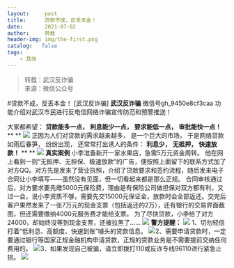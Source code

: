 ```yaml
---
layout:     post
title:      贷款不成，反丢本金！
date:       2021-07-02
author:     转载
header-img: img/the-first.png
catalog:   false
tags:
    - 其他
---
```


<blockquote><p>转载：武汉反诈骗<br>
来源：微信公众号</p></blockquote>

#贷款不成，反丢本金！
[武汉反诈骗]
**武汉反诈骗**
微信号gh_9450e8cf3caa
功能介绍对武汉市民进行反电信网络诈骗宣传防范和预警推送！

大家都希望：
**贷款能多一点，**
**利息能少一点，**
**要求能低一点，**
**审批能快一点！**
**
**
![]({{site.baseurl}}/postimg/eoJPStr5FBRx04T69iaHZOurD4MjNYhFd50jWcgpiblg1gFvp3l8Vt0srmb3O8Z3BrS88q8HwQdqcZZBkkicCkQ2w.gif)
正因为人们对贷款的需求越来越多，
是一个巨大的市场，
于是网络贷款如雨后春笋，
纷纷出现，
还常常打出诱人的条件：
**利息少，**
**无抵押，**
**快速放款！**
**
**
![]({{site.baseurl}}/postimg/eoJPStr5FBRx04T69iaHZOurD4MjNYhFdOUzN2whKMwEaCOSiaBOrrIXBX1bQFk4qAJYsAtVPVpNFjHo1FCFxHcQ.jpeg)
**真实案例**
小李准备新开一家水果店，急需5万元资金周转。
他在网上看到一则“无抵押、无担保、极速放款”的广告，便按照上面留下的联系方式加了对方QQ。对方先是发来了营业执照，介绍了贷款要求和签约流程，随后发来电子合同让小李填写——虽然没有见面，但一切看起来都是那么正规。
合同审核通过后，对方要求要先缴5000元保险费，理由是有保险公司做担保对双方都有利，又过一会，说小李资质不够，需要先交15000元保证金，放款时会全部返还。交完后客户果然发来了一张7万元的现金支票（包括返还的2万），还有银行的交易界面截图，但还需要缴纳4000元服务费才能给支票。
为了尽快贷款，小李给了对方24000，却始终没等到现金支票，还被拉黑了……
![]({{site.baseurl}}/postimg/SicguTuKbMTNvr7ciasmTfysy4KicWBAGuZN2xhhb8DBzvLDsD68VnwbUavuZy6udaZngqr13mq3WVGdCqc16GDQQ.jpeg)
**警方提醒：**
![]({{site.baseurl}}/postimg/oMlX8Lll9Jia4PiagPm1sII87HjicJQA9bGvHakZONDhOlazaN1DHhs1fSAFRibqpebDoSGaoVcFiarnJaaK4evx4Ew.png)
1、切勿轻信打着“低利息、高额度、快速到账”噱头的贷款信息。
![]({{site.baseurl}}/postimg/oMlX8Lll9Jia4PiagPm1sII87HjicJQA9bGvHakZONDhOlazaN1DHhs1fSAFRibqpebDoSGaoVcFiarnJaaK4evx4Ew.png)2、需要申请贷款时，一定要通过银行等国家正规金融机构申请贷款，正规的贷款业务是不需要提前交纳任何费用的。
![]({{site.baseurl}}/postimg/oMlX8Lll9Jia4PiagPm1sII87HjicJQA9bGvHakZONDhOlazaN1DHhs1fSAFRibqpebDoSGaoVcFiarnJaaK4evx4Ew.png)3、如果发现自己被骗，请立即拨打110或反诈专线96110进行紧急止损。
![]({{site.baseurl}}/postimg/8wBAcE4t1v4bgQ9GLDUTQwr2ZPQq2icic3I3ALhu3tc10yUZriczK17iaajnly2PF5HyIprdX6u1ia05Q7ic2aS1pibsw.jpeg)
